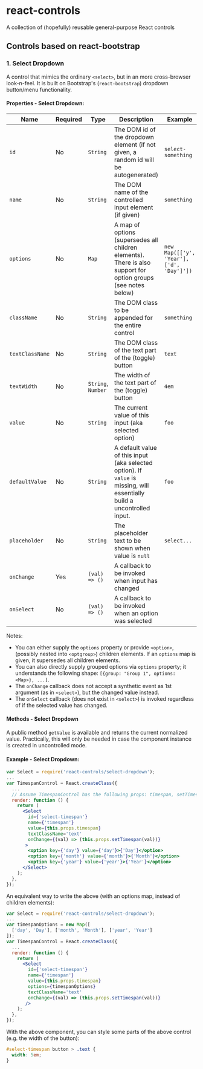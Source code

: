# react-controls

A collection of (hopefully) reusable general-purpose React controls

## Controls based on react-bootstrap

### 1. Select Dropdown

A control that mimics the ordinary `<select>`, but in an more cross-browser look-n-feel.
It is built on Bootstrap's (`react-bootstrap`) dropdown button/menu functionality.

#### Properties - Select Dropdown:

| Name | Required | Type | Description | Example |
| ---- | -------- | ---- | ----------- | --------|
| `id` | No | `String` | The DOM id of the dropdown element (if not given, a random id will be autogenerated)| `select-something` |
| `name` | No | `String` | The DOM name of the controlled input element (if given)| `something` |
| `options` | No | `Map` | A map of options (supersedes all children elements). There is also support for option groups (see notes below)| `new Map([['y', 'Year'], ['d', 'Day']'])` |
| `className` | No | `String` | The DOM class to be appended for the entire control| `something` |
| `textClassName` | No | `String` | The DOM class of the text part of the (toggle) button| `text` |
| `textWidth` | No | `String`, `Number` | The width of the text part of the (toggle) button| `4em` |
| `value` | No | `String` | The current value of this input (aka selected option) | `foo` |
| `defaultValue` | No | `String` | A default value of this input (aka selected option). If `value` is missing, will essentially build a uncontrolled input. | `foo` |
| `placeholder` | No | `String` | The placeholder text to be shown when value is `null` | `select...` |
| `onChange` | Yes | `(val) => ()` | A callback to be invoked when input has changed|  |
| `onSelect` | No | `(val) => ()` | A callback to be invoked when an option was selected|  |

Notes:

 *  You can either supply the `options` property or provide `<option>`, (possibly nested into `<optgroup>`) children elements. If an `options` map is given, it supersedes all children elements.
 *  You can also directly supply grouped options via `options` property; it understands the following shape: `[{group: "Group 1", options: <Map>}, ...]`.   
 *  The `onChange` callback does not accept a synthetic event as 1st argument (as in `<select>`), but the changed value instead.
 *  The `onSelect` callback (does not exist in `<select>`) is invoked regardless of if the selected value has changed. 

#### Methods - Select Dropdown

A public method `getValue` is available and returns the current normalized value. Practically, this will only be needed in case the component instance is created in uncontrolled mode.

#### Example - Select Dropdown:

```jsx
var Select = require('react-controls/select-dropdown');
...
var TimespanControl = React.createClass({
  ...
  // Assume TimespanControl has the following props: timespan, setTimespan
  render: function () {
    return (
      <Select
        id={'select-timespan'}
        name={'timespan'}
        value={this.props.timespan}
        textClassName='text'
        onChange={(val) => (this.props.setTimespan(val))}
       >
        <option key={'day'} value={'day'}>{'Day'}</option>
        <option key={'month'} value={'month'}>{'Month'}</option>
        <option key={'year'} value={'year'}>{'Year'}</option>
      </Select>
    );
  },
});
```

An equivalent way to write the above (with an options map, instead of children elements):

```jsx
var Select = require('react-controls/select-dropdown');
...
var timespanOptions = new Map([
  ['day', 'Day'], ['month', 'Month'], ['year', 'Year']
]);
var TimespanControl = React.createClass({
  ...
  render: function () {
    return (
      <Select
        id={'select-timespan'}
        name={'timespan'}
        value={this.props.timespan}
        options={timespanOptions}
        textClassName='text'
        onChange={(val) => (this.props.setTimespan(val))}
       />
    );
  },
});

```

With the above component, you can style some parts of the above control (e.g. the width of the button):

```css
#select-timespan button > .text {
  width: 5em;
}
```

